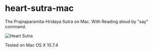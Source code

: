 heart-sutra-mac
===============

The Prajnaparamita-Hridaya Sutra on Mac.
With Reading aloud by "say" command.

![Heart Sutra](http://zuse.jp/misc/heart-sutra.png)

Tested on Mac OS X 10.7.4

